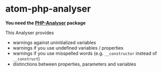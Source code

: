 # atom-php-analyser

**You need the [PHP-Analyser](https://github.com/Dgame/PHP-Analyser) package**

This Analyser provides
 - warnings against uninitialized variables
 - warnings if you use undefined variables / properties
 - warnings if you use misspelled words (e.g. `__constructor` instead of `__construct`)
 - distinctions between properties, parameters and variables
